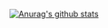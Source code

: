 [![Anurag's github stats](https://github-readme-stats.vercel.app/api?username=15b883&bg_color=30,e96443,904e95&title_color=fff&text_color=fff)](https://github.com/anuraghazra/github-readme-stats)
